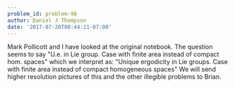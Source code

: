 ```yaml
---
problem_id: problem-98
author: Daniel J Thompson
date: '2017-07-20T08:44:21-07:00'
---
```

Mark Pollicott and I have looked at the original notebook. The question seems
to say "U.e. in Lie group. Case with finite area instead of compact hom.
spaces" which we interpret as: "Unique ergodicity in Lie groups. Case with
finite area instead of compact homogeneous spaces" We will send higher
resolution pictures of this and the other illegible problems to Brian.

